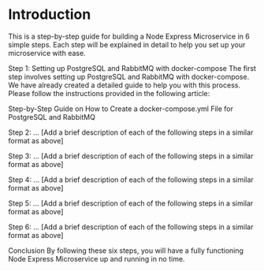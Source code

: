 # Introduction

This is a step-by-step guide for building a Node Express Microservice in 6 simple steps. Each step will be explained in detail to help you set up your microservice with ease.

Step 1: Setting up PostgreSQL and RabbitMQ with docker-compose
The first step involves setting up PostgreSQL and RabbitMQ with docker-compose. We have already created a detailed guide to help you with this process. Please follow the instructions provided in the following article:

Step-by-Step Guide on How to Create a docker-compose.yml File for PostgreSQL and RabbitMQ

Step 2: ...
[Add a brief description of each of the following steps in a similar format as above]

Step 3: ...
[Add a brief description of each of the following steps in a similar format as above]

Step 4: ...
[Add a brief description of each of the following steps in a similar format as above]

Step 5: ...
[Add a brief description of each of the following steps in a similar format as above]

Step 6: ...
[Add a brief description of each of the following steps in a similar format as above]

Conclusion
By following these six steps, you will have a fully functioning Node Express Microservice up and running in no time.





